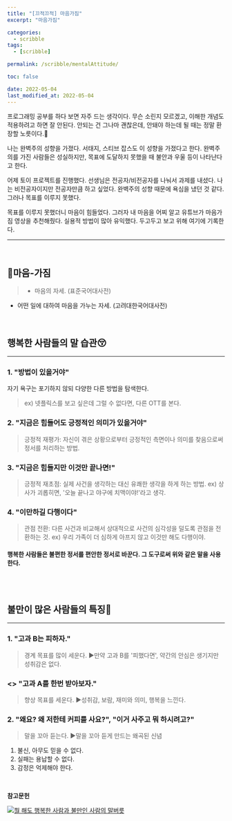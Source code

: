 ```yaml
---
title: "[끄적끄적] 마음가짐"
excerpt: "마음가짐"

categories:
  - scribble
tags:
  - [scribble]

permalink: /scribble/mentalAttitude/

toc: false

date: 2022-05-04
last_modified_at: 2022-05-04
---
```


프로그래밍 공부를 하다 보면 자주 드는 생각이다. 무슨 소린지 모르겠고, 이해한 개념도 적용하려고 하면 잘 안된다. 안되는 건 그나마 괜찮은데, 안돼야 하는데 될 때는 정말 환장할 노릇이다.🤣

나는 완벽주의 성향을 가졌다. 서태지, 스티브 잡스도 이 성향을 가졌다고 한다. 완벽주의를 가진 사람들은 성실하지만, 목표에 도달하지 못했을 때 불안과 우울 등이 나타난다고 한다.

어제 토이 프로젝트를 진행했다. 선생님은 전공자/비전공자를 나눠서 과제를 내셨다. 나는 비전공자이지만 전공자만큼 하고 싶었다. 완벽주의 성향 때문에 욕심을 냈던 것 같다. 그러나 목표를 이루지 못했다.

목표를 이루지 못했더니 마음이 힘들었다. 그러자 내 마음을 어찌 알고 유튜브가 마음가짐 영상을 추천해줬다. 실용적 방법이 많아 유익했다. 두고두고 보고 위해 여기에 기록한다.

---

<br>

## 📕마음-가짐

> - 마음의 자세. (표준국어대사전)

- 어떤 일에 대하여 마음을 가누는 자세. (고려대한국어대사전)

<br>

## 행복한 사람들의 말 습관😚

---

### 1. "방법이 있을거야"

자기 욕구는 포기하지 않되 다양한 다른 방법을 탐색한다.

> ex) 넷플릭스를 보고 싶은데 그럴 수 없다면, 다른 OTT를 본다.

### 2. "지금은 힘들어도 긍정적인 의미가 있을거야"

> 긍정적 재평가: 자신이 겪은 상황으로부터 긍정적인 측면이나 의미를 찾음으로써 정서를 처리하는 방법.

### 3. "지금은 힘들지만 이것만 끝나면!"

> 긍정적 재초점: 실제 사건을 생각하는 대신 유쾌한 생각을 하게 하는 방법.
> ex) 상사가 괴롭히면, '오늘 끝나고 야구에 치맥이야!'라고 생각.

### 4. "이만하길 다행이다"

> 관점 전환: 다른 사건과 비교해서 상대적으로 사건의 심각성을 덜도록 관점을 전환하는 것.
> ex) 우리 가족이 더 심하게 아프지 않고 이것만 해도 다행이야.

<h4>행복한 사람들은 불편한 정서를 편안한 정서로 바꾼다. 그 도구로써 위와 같은 말을 사용한다.</h4>

<br><br>

## 불만이 많은 사람들의 특징🤬

---

### 1. "고과 B는 피하자."

> 경계 목표를 많이 세운다.
> ▶만약 고과 B를 '피했다면', 약간의 안심은 생기지만 성취감은 없다.

### <> "고과 A를 한번 받아보자."

> 향상 목표를 세운다.
> ▶성취감, 보람, 재미와 의미, 행복을 느낀다.

### 2. "왜요? 왜 저한테 커피를 사요?", "이거 사주고 뭐 하시려고?"

> 말을 꼬아 듣는다.
> ▶말을 꼬아 듣게 만드는 왜곡된 신념<br>

1. 불신, 아무도 믿을 수 없다.
2. 실패는 용납할 수 없다.
3. 감정은 억제해야 한다.

<br>

**참고문헌**

[![뭘 해도 행복한 사람과 불만인 사람의 말버릇](https://img.youtube.com/vi/Qhfz525cRTs/0.jpg)](https://www.youtube.com/watch?v=Qhfz525cRTs)
